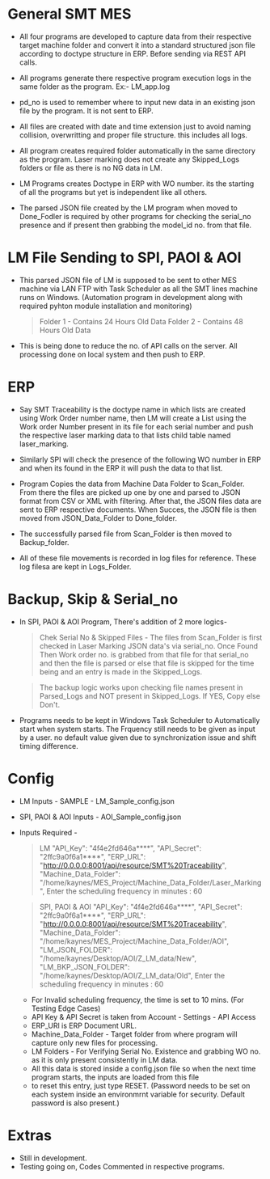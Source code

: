 # General SMT MES
- All four programs are developed to capture data from their respective target machine folder and convert it into a standard structured json file according to doctype structure in ERP. Before sending via REST API calls.

- All programs generate there respective program execution logs in the same folder as the program. Ex:- LM_app.log 

- pd_no is used to remember where to input new data in an existing json file by the program. It is not sent to ERP.

- All files are created with date and time extension just to avoid naming collision, overwritting and proper file structure. this includes all logs. 

- All program creates required folder automatically in the same directory as the program. Laser marking does not create any Skipped_Logs folders or file as there is no NG data in LM.

- LM Programs creates Doctype in ERP with WO number. its the starting of all the programs but yet is independent like all others.

- The parsed JSON file created by the LM program when moved to Done_Fodler is required by other programs for checking the serial_no presence and if present then grabbing the model_id no. from that file.

# LM File Sending to SPI, PAOI & AOI
- This parsed JSON file of LM is supposed to be sent to other MES machine via LAN FTP with Task Scheduler as all the SMT lines machine runs on Windows. (Automation program in development along with required pyhton module installation and monitoring)
    > Folder 1 - Contains 24 Hours Old Data
    > Folder 2 - Contains 48 Hours Old Data

- This is being done to reduce the no. of API calls on the server. All processing done on local system and then push to ERP.

# ERP
- Say SMT Traceability is the doctype name in which lists are created using Work Order number name, then LM will create a List using the Work order Number present in its file for each serial number and push the respective laser marking data to that lists child table named laser_marking.

- Similarly SPI will check the presence of the following WO number in ERP and when its found in the ERP it will push the data to that list.

- Program Copies the data from Machine Data Folder to Scan_Folder. From there the files are picked up one by one and parsed to JSON format from CSV or XML with filtering. After that, the JSON files data are sent to ERP respective documents. When Succes, the JSON file is then moved from JSON_Data_Folder to Done_folder.

- The successfully parsed file from Scan_Folder is then moved to Backup_folder.

- All of these file movements is recorded in log files for reference. These log filesa are kept in Logs_Folder.

# Backup, Skip & Serial_no
- In SPI, PAOI & AOI Program, There's addition of 2 more logics- 
    > Chek Serial No & Skipped Files - The files from Scan_Folder is first checked in Laser Marking JSON data's via serial_no. Once Found Then Work order no. is grabbed from that file for that serial_no and then the file is parsed or else that file is skipped for the time being and an entry is made in the Skipped_Logs.

    > The backup logic works upon checking file names present in Parsed_Logs and NOT present in Skipped_Logs. If YES, Copy else Don't.

- Programs needs to be kept in Windows Task Scheduler to Automatically start when system starts. The Frquency still needs to be given as input by a user. no default value given due to synchronization issue and shift timing difference.

# Config
- LM Inputs - SAMPLE - LM_Sample_config.json
- SPI, PAOI & AOI Inputs - AOI_Sample_config.json

- Inputs Required - 
    > LM
    "API_Key": "4f4e2fd646a****",
    "API_Secret": "2ffc9a0f6a1****",
    "ERP_URL": "http://0.0.0.0:8001/api/resource/SMT%20Traceability",
    "Machine_Data_Folder": "/home/kaynes/MES_Project/Machine_Data_Folder/Laser_Marking",
    Enter the scheduling frequency in minutes : 60

    > SPI, PAOI & AOI
    "API_Key": "4f4e2fd646a****",
    "API_Secret": "2ffc9a0f6a1****",
    "ERP_URL": "http://0.0.0.0:8001/api/resource/SMT%20Traceability",
    "Machine_Data_Folder": "/home/kaynes/MES_Project/Machine_Data_Folder/AOI",
    "LM_JSON_FOLDER": "/home/kaynes/Desktop/AOI/Z_LM_data/New",
    "LM_BKP_JSON_FOLDER": "/home/kaynes/Desktop/AOI/Z_LM_data/Old",
    Enter the scheduling frequency in minutes : 60 

    - For Invalid scheduling frequency, the time is set to 10 mins. (For Testing Edge Cases)
    - API Key & API Secret is taken from Account - Settings - API Access
    - ERP_URl is ERP Document URL.
    - Machine_Data_Folder - Target folder from where program will capture only new files for processing.
    - LM Folders - For Verifying Serial No. Existence and grabbing WO no. as it is only present consistently in LM data. 
    - All this data is stored inside a config.json file so when the next time program starts, the inputs are loaded from this file
    - to reset this entry, just type RESET. (Password needs to be set on each system inside an environmrnt variable for security. Default password is also present.)

# Extras
- Still in development.
- Testing going on, Codes Commented in respective programs.
